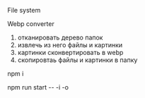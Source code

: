 File system

Webp converter

1) отканировать дерево папок
2) извлечь из него файлы и картинки
3) картинки сконвертировать в webp
4) скопировтаь файлы и картинки в папку

npm i

npm run start -- -i <from-dir> -o <to-dir>
